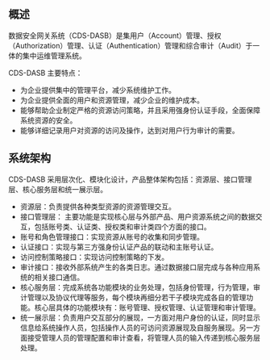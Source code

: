 ## 概述
数据安全网关系统（CDS-DASB）是集用户（Account）管理、授权（Authorization）管理、认证（Authentication）管理和综合审计（Audit）于一体的集中运维管理系统。

CDS-DASB 主要特点：
- 为企业提供集中的管理平台，减少系统维护工作。
- 为企业提供全面的用户和资源管理，减少企业的维护成本。
- 能够帮助企业制定严格的资源访问策略，并且采用强身份认证手段，全面保障系统资源的安全。
- 能够详细记录用户对资源的访问及操作，达到对用户行为审计的需要。

## 系统架构
CDS-DASB 采用层次化、模块化设计，产品整体架构包括：资源层、接口管理层、核心服务层和统一展示层。
- 资源层：负责提供各种类型资源的资源管理交互。
- 接口管理层： 主要功能是实现核心层与外部产品、用户资源系统之间的数据交互，包括账号类、认证类、授权类和审计类四个方面的接口。
 - 账号和角色管理接口：实现资源从账号的收集和同步管理。
 - 认证接口：实现与第三方强身份认证产品的联动和主账号认证。
 - 访问控制策略接口：实现访问控制策略的下发。
 - 审计接口：接收外部系统产生的各类日志。通过数据接口层完成与各种应用系统的相关接口通信。
- 核心服务层：完成系统各功能模块的业务处理，包括身份管理，行为管理，审计管理以及协议代理等服务，每个模块再细分若干子模块完成各自的管理功能。核心层具体的功能模块有：账号管理、授权管理、认证管理和审计管理。
- 统一展示层：负责用户交互部分的展现，一方面对用户身份的认证，同时显示信息给系统操作人员，包括操作人员的可访问资源展现及自服务展现。另一方面接受管理人员的管理配置和审计查看，将管理人员的输入传递到核心服务层处理。
